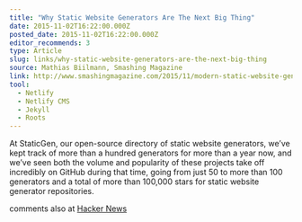 ```yaml
---
title: "Why Static Website Generators Are The Next Big Thing"
date: 2015-11-02T16:22:00.000Z
posted_date: 2015-11-02T16:22:00.000Z
editor_recommends: 3
type: Article
slug: links/why-static-website-generators-are-the-next-big-thing
source: Mathias Biilmann, Smashing Magazine
link: http://www.smashingmagazine.com/2015/11/modern-static-website-generators-next-big-thing/
tool:
  - Netlify
  - Netlify CMS
  - Jekyll
  - Roots
---
```

At StaticGen, our open-source directory of static website generators, we’ve kept track of more than a hundred generators for more than a year now, and we’ve seen both the volume and popularity of these projects take off incredibly on GitHub during that time, going from just 50 to more than 100 generators and a total of more than 100,000 stars for static website generator repositories.

comments also at [Hacker News](https://news.ycombinator.com/item?id=10491873)



